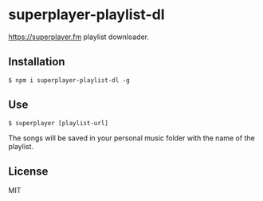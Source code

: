 # superplayer-playlist-dl
https://superplayer.fm playlist downloader.

## Installation

    $ npm i superplayer-playlist-dl -g

## Use

    $ superplayer [playlist-url]
    
The songs will be saved in your personal music folder with the name of the playlist.

## License
MIT
